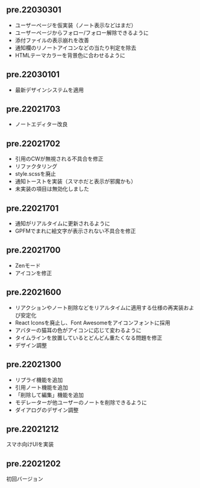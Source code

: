 ## pre.22030301

* ユーザーページを仮実装（ノート表示などはまだ）
* ユーザーページからフォロー/フォロー解除できるように
* 添付ファイルの表示崩れを改善
* 通知欄のリノートアイコンなどの当たり判定を除去
* HTMLテーマカラーを背景色に合わせるように

## pre.22030101

* 最新デザインシステムを適用

## pre.22021703

* ノートエディター改良

## pre.22021702

* 引用のCWが無視される不具合を修正
* リファクタリング
* style.scssを廃止
* 通知トーストを実装（スマホだと表示が邪魔かも）
* 未実装の項目は無効化しました

## pre.22021701

* 通知がリアルタイムに更新されるように
* GPFMでまれに絵文字が表示されない不具合を修正

## pre.22021700

* Zenモード
* アイコンを修正

## pre.22021600

* リアクションやノート削除などをリアルタイムに適用する仕様の再実装および安定化
* React Iconsを廃止し、Font Awesomeをアイコンフォントに採用
* アバターの猫耳の色がアイコンに応じて変わるように
* タイムラインを放置しているとどんどん重たくなる問題を修正
* デザイン調整

## pre.22021300

* リプライ機能を追加
* 引用ノート機能を追加
* 「削除して編集」機能を追加
* モデレーターが他ユーザーのノートを削除できるように
* ダイアログのデザイン調整

## pre.22021212

スマホ向けUIを実装

## pre.22021202

初回バージョン
